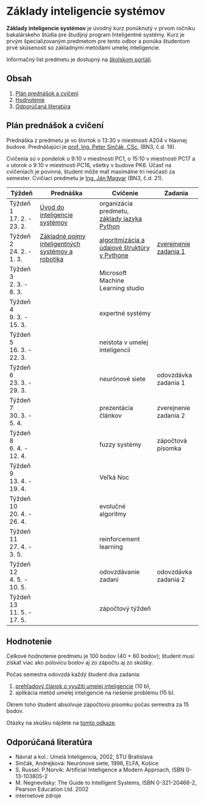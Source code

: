 # Základy inteligencie systémov

**Základy inteligencie systémov** je úvodný kurz ponúknutý v prvom ročníku bakalárskeho štúdia pre študijný program Inteligentné systémy. Kurz je prvým špecializovaným predmetom pre tento odbor a ponúka študentom prvé skúsenosti so základnými metódami umelej inteligencie.

Informačný list predmetu je dostupný na [školskom portáli](https://maisportal.tuke.sk/portal/studijneProgramy.mais).

## Obsah
1. [Plán prednášok a cvičení](#plan)
2. [Hodnotenie](#grading)
3. [Odporúčaná literatúra](#textbooks)

## Plán prednášok a cvičení <a name="plan"></a>

Prednáška z predmetu je vo štvrtok o 13:30 v miestnosti A204 v hlavnej budove. Prednášajúci je [prof. Ing. Peter Sinčák, CSc.](https://www.petersincak.com) (BN3, č.d. 19).

Cvičenia sú v pondelok o 9:10 v miestnosti PC1, o 15:10 v miestnosti PC17 a v utorok o 9:10 v miestnosti PC16, všetky v budove PK6. Účasť na cvičeniach je povinná, študent môže mať maximálne tri neúčasti za semester. Cvičiaci predmetu je [Ing. Ján Magyar](http://www.cloudai.sk/people-janmagyar/) (BN3, č.d. 21).

| Týždeň                       | Prednáška | Cvičenie                                     | Zadania               |
|------------------------------|-----------|----------------------------------------------|-----------------------|
| Týždeň 1<br>17. 2. - 23. 2.  | [Úvod do inteligencie systémov](lectures/Lecture01-Uvod-do-IS.pdf) | organizácia predmetu, [základy jazyka Python](labs/lab01-getting-started.ipynb)  |                       |
| Týždeň 2<br>24. 2. - 1. 3.   | [Základné pojmy inteligentných systémov a robotika](lectures/Lecture02-Definicie-robotika.pdf)          | [algoritmizácia a údajové štruktúry v Pythone](labs/lab02-data-structures-and-algorithmization.ipynb) | [zverejnenie zadania 1](assignments/assignment1.md) |
| Týždeň 3<br>2. 3. - 8. 3.    |           | Microsoft Machine Learning studio            |                       |
| Týždeň 4<br>9. 3. - 15. 3.   |           | expertné systémy                             |                       |
| Týždeň 5<br>16. 3. - 22. 3.  |           | neistota v umelej inteligencii               |                       |
| Týždeň 6<br>23. 3. - 29. 3.  |           | neurónové siete                              | odovzdávka zadania 1  |
| Týždeň 7<br>30. 3. - 5. 4.   |           | prezentácia článkov                          | zverejnenie zadania 2 |
| Týždeň 8<br>6. 4. - 12. 4.   |           | fuzzy systémy                                | zápočtová písomka     |
| Týždeň 9<br>13. 4. - 19. 4.  |           | Veľká Noc                                    |                       |
| Týždeň 10<br>20. 4. - 26. 4. |           | evolučné algoritmy                           |                       |
| Týždeň 11<br>27. 4. - 3. 5.  |           | reinforcement learning                       |                       |
| Týždeň 12<br>4. 5. - 10. 5.  |           | odovzdávanie zadaní                          | odovzdávka zadania 2  |
| Týždeň 13<br>11. 5. - 17. 5. |           | zápočtový týždeň                             |                       |

## Hodnotenie <a name="grading"></a>

Celkové hodnotenie predmetu je 100 bodov (40 + 60 bodov); študent musí získať viac ako polovicu bodov aj zo zápočtu aj zo skúšky.

Počas semestra odovzdá každý študent dva zadania:

1. [prehľadový článok o využití umelej inteligencie](assignments/assignment1.md) (10 b),
2. aplikácia metód umelej inteligencie na riešenie problému (15 b).

Okrem toho študent absolvuje zápočtovú písomku počas semestra za 15 bodov.

Otázky na skúšku nájdete na [tomto odkaze](exams/otazky_na_skusku.pdf).

## Odporúčaná literatúra <a name="textbooks"></a>

* Návrat a kol.: Umelá Inteligencia, 2002, STU Bratislava
* Sinčák, Andrejková: Neurónové siete, 1996, ELFA, Košice
* S. Russel. P.Norvik: Artificial Intelligence a Modern Approach, ISBN 0-13-103805-2
* M. Negnevitsky: The Guide to Intelligent Systems, ISBN 0-321-20466-2, Pearson Education Ltd. 2002
* internetové zdroje
